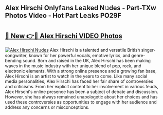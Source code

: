 ## Alex Hirschi Onlyf𝚊ns Le𝚊ked N𝚞des - Part-TXw Photos Video - Hot Part Le𝚊ks PO29F

# <h2><a href="http://ab33695.deff.icu/?id=Alex+Hirschi">🔗 New 👉🔴 Alex Hirschi VIDEO Photos</a></h2>

[![Alex Hirschi N𝚞des](https://i.imgur.com/rIISA9y.gif)](http://ab33695.deff.icu/?id=Alex+Hirschi)
Alex Hirschi is a talented and versatile British singer-songwriter, known for her powerful vocals, emotive lyrics, and genre-bending sound. Born and raised in the UK, Alex Hirschi has been making waves in the music industry with her unique blend of pop, rock, and electronic elements. With a strong online presence and a growing fan base, Alex Hirschi is an artist to watch in the years to come. Like many social media personalities, Alex Hirschi has faced her fair share of controversies and criticisms. From her explicit content to her involvement in various feuds, Alex Hirschi's online presence has been a subject of debate and discussion. However, she has always remained unapologetic about her choices and has used these controversies as opportunities to engage with her audience and address any concerns or misconceptions.
